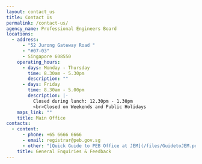 ```yaml
---
layout: contact_us
title: Contact Us
permalink: /contact-us/
agency_name: Professional Engineers Board
locations:
  - address:
      - "52 Jurong Gateway Road "
      - "#07-03"
      - Singapore 608550
    operating_hours:
      - days: Monday - Thursday
        time: 8.30am - 5.30pm
        description: ""
      - days: Friday
        time: 8.30am - 5.00pm
        description: |-
          Closed during lunch: 12.30pm - 1.30pm
          <br>Closed on Weekends and Public Holidays
    maps_link: ""
    title: Main Office
contacts:
  - content:
      - phone: +65 6666 6666
      - email: registrar@peb.gov.sg
      - other: "[Quick Guide to PEB Office at JEM](/files/GuidetoJEM.pdf)"
    title: General Enquiries & Feedback
---
```

